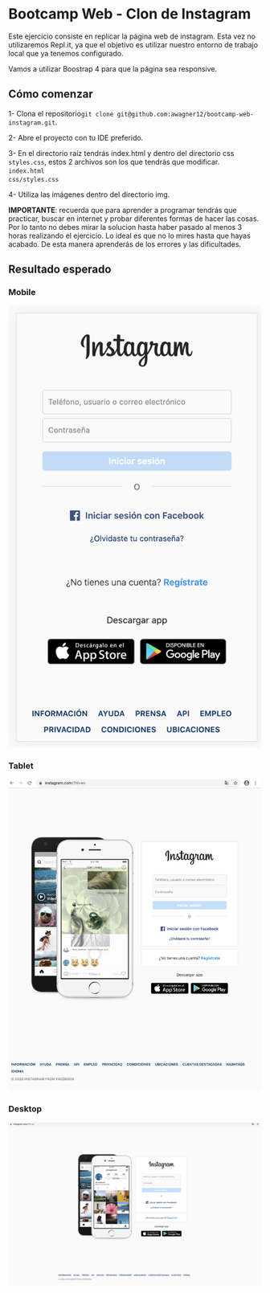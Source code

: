 # Bootcamp Web - Clon de Instagram

Este ejercicio consiste en replicar la página web de instagram. 
Esta vez no utilizaremos Repl.it, ya que el objetivo es utilizar nuestro entorno de trabajo local
que ya tenemos configurado. 

Vamos a utilizar Boostrap 4 para que la página sea responsive.

## Cómo comenzar

1- Clona el repositorio`git clone git@github.com:awagner12/bootcamp-web-instagram.git`.

2- Abre el proyecto con tu IDE preferido.

3- En el directorio raíz tendrás index.html y dentro del directorio css `styles.css`, estos 2 archivos son los que
tendrás que modificar.\
`index.html`\
`css/styles.css`

4- Utiliza las imágenes dentro del directorio img.


**IMPORTANTE**: recuerda que para aprender a programar tendrás que practicar, buscar en internet y probar diferentes formas de hacer las cosas. Por lo tanto no debes mirar la solucion hasta haber pasado al menos 3 horas realizando el ejercicio. Lo ideal es que no lo mires hasta que hayas acabado. De esta manera aprenderás de los errores y las dificultades.

## Resultado esperado

### Mobile
![Screenshot](./solucion/img/mobile.png)
### Tablet
![Screenshot](./solucion/img/tablet.png)
### Desktop
![Screenshot](./solucion/img/desktop.png)



